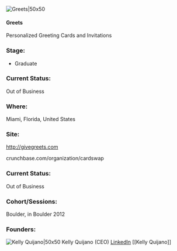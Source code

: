 

![Greets|50x50](http://s3.amazonaws.com/ts-accel-connect-uploads/images/image_files/62a08348db2d3c0008d65053/original/tslgo.jpg)

#### Greets
Personalized Greeting Cards and Invitations

### Stage: 
 - Graduate 

### Current Status: 
Out of Business

### Where:
Miami, Florida, United States

### Site:
http://givegreets.com



crunchbase.com/organization/cardswap

### Current Status: 
Out of Business

### Cohort/Sessions: 
Boulder, in Boulder 2012

### Founders: 

![Kelly Quijano|50x50](https://apimg.techstars.com/connect/images/image_files/5d6834fda36c1119250000a1/original/Kelly.jpg) Kelly Quijano (CEO) [LinkedIn](https://linkedin.com/in/kellyfjames) [[Kelly Quijano]]


